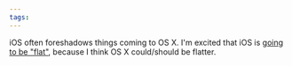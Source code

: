 ```yaml
---
tags: 
---
```


iOS often foreshadows things coming to OS X. I'm excited that iOS is [going to be "flat"](http://josh.io/apples-wwdc-invite-suddenly-makes-sense/), because I think OS X could/should be flatter.
